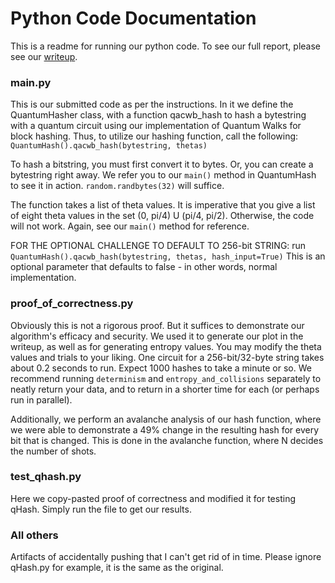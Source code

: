 # Python Code Documentation

This is a readme for running our python code. To see our full report, please see our [writeup](http://./Casekit_Writeup.pdf).

### main.py

This is our submitted code as per the instructions. In it we define the QuantumHasher class, with a function qacwb\_hash to hash a bytestring with a quantum circuit using our implementation of Quantum Walks for block hashing. Thus, to utilize our hashing function, call the following: `QuantumHash().qacwb_hash(bytestring, thetas)`

To hash a bitstring, you must first convert it to bytes. Or, you can create a bytestring right away. We refer you to our `main()` method in QuantumHash to see it in action. `random.randbytes(32)` will suffice.

The function takes a list of theta values. It is imperative that you give a list of eight theta values in the set (0, pi/4) U (pi/4, pi/2). Otherwise, the code will not work. Again, see our `main()` method for reference.

FOR THE OPTIONAL CHALLENGE TO DEFAULT TO 256-bit STRING: run `QuantumHash().qacwb_hash(bytestring, thetas, hash_input=True)`
This is an optional parameter that defaults to false - in other words, normal implementation.

### proof\_of\_correctness.py

Obviously this is not a rigorous proof. But it suffices to demonstrate our algorithm's efficacy and security. We used it to generate our plot in the writeup, as well as for generating entropy values. You may modify the theta values and trials to your liking. One circuit for a 256-bit/32-byte string takes about 0.2 seconds to run. Expect 1000 hashes to take a minute or so. We recommend running  `determinism` and `entropy_and_collisions` separately to neatly return your data, and to return in a shorter time for each (or perhaps run in parallel).

Additionally, we perform an avalanche analysis of our hash function, where we were able to demonstrate a 49% change in the resulting hash for every bit that is changed. This is done in the avalanche function, where N decides the number of shots. 

### test\_qhash.py

Here we copy-pasted proof of correctness and modified it for testing qHash. Simply run the file to get our results.  

### All others
Artifacts of accidentally pushing that I can't get rid of in time. Please ignore qHash.py for example, it is the same as the original.
